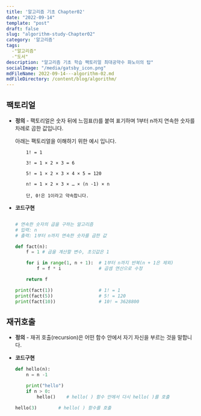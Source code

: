 ```yaml
---
title: '알고리즘 기초 Chapter02'
date: "2022-09-14"
template: "post"
draft: false
slug: "algorithm-study-Chapter02"
category: '알고리즘'
tags: 
  -"알고리즘"
  -"도서"
description: "알고리즘 기초 학습 팩토리얼 최대공약수 화노이의 탑"
socialImage: "/media/gatsby_icon.png"
mdFileName: 2022-09-14---algorithm-02.md
mdFileDirectory: /content/blog/algorithm/
---
```




## 팩토리얼 

- **정의** - 팩토리얼은 숫자 뒤에 느낌표(!)를 붙여 표기하며 1부터 n까지  연속한 숫자를 차례로 곱한 값입니다.

	아래는 팩토리얼을 이해하기 위한 예시 입니다.  
	```
		1! = 1

		3! = 1 × 2 × 3 = 6

		5! = 1 × 2 × 3 × 4 × 5 = 120

		n! = 1 × 2 × 3 × … × (n -1) × n

		단, 0!은 1이라고 약속합니다.
	```
- **코드구현**

	```python

	# 연속한 숫자의 곱을 구하는 알고리즘
	# 입력: n
	# 출력: 1부터 n까지 연속한 숫자를 곱한 값

	def fact(n):
		f = 1 # 곱을 계산할 변수, 초깃값은 1

		for i in range(1, n + 1):  # 1부터 n까지 반복(n + 1은 제외)
			f = f * i              # 곱셈 연산으로 수정

		return f

	print(fact(1))                 # 1! = 1
	print(fact(5))                 # 5! = 120
	print(fact(10))                # 10! = 3628800
	```

## 재귀호출
- **정의** - 재귀 호출(recursion)은 어떤 함수 안에서 자기 자신을 부르는 것을 말합니다.

- **코드구현**

	```python
	def hello(n):
		n = n -1

		print("hello")
		if n > 0:
			hello()    # hello( ) 함수 안에서 다시 hello( )를 호출
 
	hello(3)        # hello( ) 함수를 호출

	```